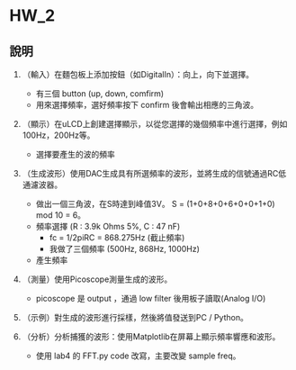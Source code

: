 # HW_2

## 說明

1. （輸入）在麵包板上添加按鈕（如DigitalIn）：向上，向下並選擇。
    - 有三個 button (up, down, comfirm)
    - 用來選擇頻率，選好頻率按下 confirm 後會輸出相應的三角波。

2. （顯示）在uLCD上創建選擇顯示，以從您選擇的幾個頻率中進行選擇，例如100Hz，200Hz等。
    - 選擇要產生的波的頻率
3. （生成波形）使用DAC生成具有所選頻率的波形，並將生成的信號通過RC低通濾波器。
    - 做出一個三角波，在S時達到峰值3V。
    S = (1+0+8+0+6+0+0+1+0) mod 10 = 6。
    - 頻率選擇 (R : 3.9k Ohms 5%, C : 47 nF)
        - fc = 1/2piRC = 868.275Hz (截止頻率)
        - 我做了三個頻率 (500Hz, 868Hz, 1000Hz)
    - 產生頻率
4. （測量）使用Picoscope測量生成的波形。
    - picoscope 是 output ，通過 low filter 後用板子讀取(Analog  I/O)
5. （示例）對生成的波形進行採樣，然後將值發送到PC / Python。
6. （分析）分析捕獲的波形：使用Matplotlib在屏幕上顯示頻率響應和波形。
    - 使用 lab4 的 FFT.py code 改寫，主要改變 sample freq。
